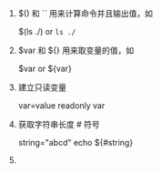 1. $() 和 `` 用来计算命令并且输出值，如

    $(ls ./) or `ls ./`

2. $var 和 ${} 用来取变量的值，如
    
    $var or ${var}

3. 建立只读变量

    var=value
    readonly var

4. 获取字符串长度 # 符号

    string="abcd"
    echo ${#string}

5. 